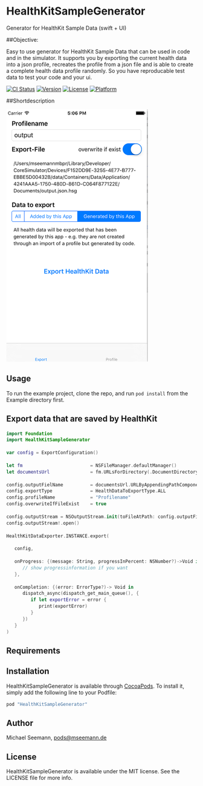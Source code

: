 
# HealthKitSampleGenerator

Generator for HealthKit Sample Data (swift + UI)

##Objective: 

Easy to use generator for HealthKit Sample Data that can be used in code and in the simulator. It supports you by exporting the current health data into a json profile, recreates the profile from a json file and is able to create a complete health data profile randomly. So you have reproducable test data to test your code and your ui.

[![CI Status](http://img.shields.io/travis/mseemann/healthkit-sample-generator.svg?style=flat)](https://travis-ci.org/mseemann/healthkit-sample-generator)
[![Version](https://img.shields.io/cocoapods/v/healthkit-sample-generator.svg?style=flat)](http://cocoapods.org/pods/healthkit-sample-generator)
[![License](https://img.shields.io/cocoapods/l/healthkit-sample-generator.svg?style=flat)](http://cocoapods.org/pods/healthkit-sample-generator)
[![Platform](https://img.shields.io/cocoapods/p/healthkit-sample-generator.svg?style=flat)](http://cocoapods.org/pods/healthkit-sample-generator)

##Shortdescription

![](screen_export.png?raw=true "Profile export screenshot")

## Usage

To run the example project, clone the repo, and run `pod install` from the Example directory first.

## Export data that are saved by HealthKit
```swift
import Foundation
import HealthKitSampleGenerator

var config = ExportConfiguration()

let fm                         = NSFileManager.defaultManager()
let documentsUrl               = fm.URLsForDirectory(.DocumentDirectory, inDomains: .UserDomainMask)[0]

config.outputFielName          = documentsUrl.URLByAppendingPathComponent("export.json").path!
config.exportType              = HealthDataToExportType.ALL
config.profileName             = "Profilename"
config.overwriteIfFileExist    = true

config.outputStream = NSOutputStream.init(toFileAtPath: config.outputFielName!, append: false)!
config.outputStream!.open()

HealthKitDataExporter.INSTANCE.export(

   config,

   onProgress: {(message: String, progressInPercent: NSNumber?)->Void in
      // show progressinformation if you want
   },

   onCompletion: {(error: ErrorType?)-> Void in
      dispatch_async(dispatch_get_main_queue(), {
         if let exportError = error {
            print(exportError)
         }
      })
   }
)
```

## Requirements

## Installation

HealthKitSampleGenerator is available through [CocoaPods](http://cocoapods.org). To install
it, simply add the following line to your Podfile:

```ruby
pod "HealthKitSampleGenerator"
```

## Author

Michael Seemann, pods@mseemann.de

## License

HealthKitSampleGenerator is available under the MIT license. See the LICENSE file for more info.
